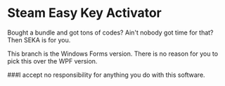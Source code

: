 # Steam Easy Key Activator
Bought a bundle and got tons of codes? Ain't nobody got time for that? Then SEKA is for you.


This branch is the Windows Forms version. There is no reason for you to pick this over the WPF version.


###I accept no responsibility for anything you do with this software.
